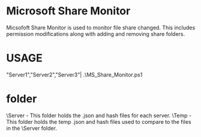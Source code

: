 

# Microsoft Share Monitor
  Micsofoft Share Monitor is used to monitor file share changed. This includes permission modifications along with adding and removing share folders.



# USAGE
  "Server1","Server2","Server3"| .\MS_Share_Monitor.ps1


# folder
   \Server - This folder holds the .json and hash files for each server.
   \Temp  - This folder holds the temp .json and hash files used to compare to the files in the \Server folder.